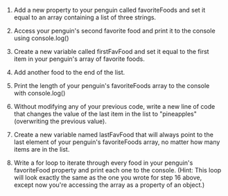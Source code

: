 1. Add a new property to your penguin called favoriteFoods and set it equal to an array containing a list of three strings.

2. Access your penguin's second favorite food and print it to the console using console.log()

3. Create a new variable called firstFavFood and set it equal to the first item in your penguin's array of favorite foods.

4. Add another food to the end of the list.

5. Print the length of your penguin's favoriteFoods array to the console with console.log()

6. Without modifying any of your previous code, write a new line of code that changes the value of the last item in the list to "pineapples" (overwriting the previous value).

7. Create a new variable named lastFavFood that will always point to the last element of your penguin's favoriteFoods array, no matter how many items are in the list.

8. Write a for loop to iterate through every food in your penguin's favoriteFood property and print each one to the console. (Hint: This loop will look exactly the same as the one you wrote for step 16 above, except now you're accessing the array as a property of an object.)
